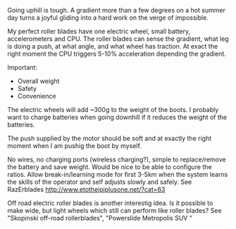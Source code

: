 Going uphill is tough. A gradient more than a few degrees on a hot summer day turns a joyful gliding into a hard work on the verge of impossible.

My perfect roller blades have one electric wheel, small battery, accelerometers and CPU. The roller blades can sense the gradient, what leg is doing a push, at what angle, and what wheel has traction. At exact the right moment the CPU triggers  5-10% acceleration depending the gradient. 

Important:
 * Overall weight 
 * Safety 
 * Convenience
 
The electric wheels will add ~300g to the weight of the boots. I probably want to charge batteries when going downhill if it reduces the weight of the batteries.

The push supplied by the motor should be soft and at exactly the right moment when I am pushig the boot by myself. 

No wires, no charging ports (wireless charging?), simple to replace/remove the battery and save weight. Would be nice to be able to configure the ratios. Allow break-in/learning mode for first 3-5km when the system learns the skills of the operator and self adjusts slowly and safely. 
See RazErblades http://www.etotheipiplusone.net/?cat=63


Off road electric roller blades is another interestig idea. Is it possible to make wide, but light wheels which still can perform like roller blades? See "Skopinski off-road rollerblades", "Powerslide Metropolis SUV "
